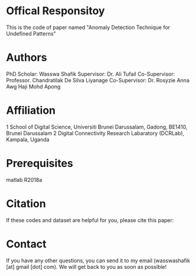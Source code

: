 # Offical Responsitoy 
This is the code of paper named "Anomaly Detection Technique for Undefined Patterns"

# Authors
PhD Scholar: 	Wasswa Shafik
Supervisor:  	Dr. Ali Tufail
Co-Supervisor:	Professor. Chandratilak De Silva Liyanage
Co-Supervisor:	Dr. Rosyzie Anna Awg Haji Mohd Apong

# Affiliation
1 School of Digital Science, Universiti Brunei Darussalam, Gadong, BE1410, Brunei Darussalam 
2 Digital Connectivity Research Labaratory (DCRLab), Kampala, Uganda


# Prerequisites
matlab R2018a


# Citation
If these codes and dataset are helpful for you, please cite this paper:


# Contact
If you have any other questions, you can send it to my email (wasswashafik [at] gmail [dot] com). 
We will get back to you as soon as possible!
